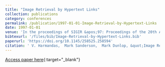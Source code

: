 ```yaml
---
title: "Image Retrieval by Hypertext Links"
collection: publications
category: conferences
permalink: /publication/1997-01-01-Image-Retrieval-by-Hypertext-Links
date: 1997-01-01
venue: 'In the proceedings of SIGIR &apos;97: Proceedings of the 20th Annual International ACM SIGIR Conference on Research and Development in Information Retrieval, July 27-31, 1997, Philadelphia, PA, USA'
bibtexurl: '/files/bib/Image-Retrieval-by-Hypertext-Links.bib'
paperurl: 'https://doi.org/10.1145/258525.258594'
citation: ' V. Harmandas,  Mark Sanderson,  Mark Dunlop, &quot;Image Retrieval by Hypertext Links.&quot; In the proceedings of SIGIR &amp;apos;97: Proceedings of the 20th Annual International ACM SIGIR Conference on Research and Development in Information Retrieval, July 27-31, 1997, Philadelphia, PA, USA, 1997.'
---
```

[Access paper here](https://doi.org/10.1145/258525.258594){:target="_blank"}
